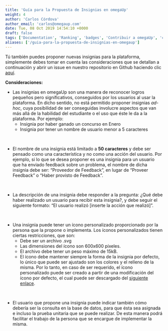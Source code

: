 ```yaml
---
title: 'Guía para la Propuesta de Insignias en omegaUp'
weight: 4
author: 'Carlos Córdova'
author_email: 'carlos@omegaup.com'
date: Tue, 08 Oct 2019 14:54:10 +0000
draft: false
tags: ['Documentation', 'Ranking', 'badges', 'Contribuir a omegaUp', 'contribuir-a-omegaup']
aliases: ['/guia-para-la-propuesta-de-insignias-en-omegaup']
---
```


Tú también puedes proponer nuevas insignias para la plataforma, simplemente debes tomar en cuenta las consideraciones que se detallan a continuación y abrir un issue en nuestro repositorio en Github haciendo clic [aquí](https://github.com/omegaup/omegaup/issues/new?assignees=&labels=&template=propuesta-para-nueva-insignia.md&title=%5BBadge+Proposal%5D+Nombre+de+la+Insignia).

**Consideraciones:**

*   Las insignias en omegaUp son una manera de reconocer logros pequeños pero significativos, conseguidos por los usuarios al usar la plataforma. En dicho sentido, no está permitido proponer insignias _ad-hoc_, cuya posibilidad de ser conseguidas involucre aspectos que van más allá de la habilidad del estudiante o el uso que éste le da a la plataforma. Por ejemplo:
    *   Insignia por haber ganado un concurso en Enero
    *   Insignia por tener un nombre de usuario menor a 5 caracteres

 

*   El nombre de una insignia está limitado a **50 caracteres** y debe ser pensado como una característica y no como una acción del usuario. Por ejemplo, si lo que se desea proponer es una insignia para un usuario que ha enviado feedback sobre un problema, el nombre de dicha insignia debe ser: “Proveedor de Feedback”, en lugar de “Proveer Feedback” o “Haber provisto de Feedback”.

 

*   La descripción de una insignia debe responder a la pregunta: ¿Qué debe haber realizado un usuario para recibir esta insignia?, y debe seguir el siguiente formato: “El usuario realizó \[inserte la acción que realizó\]”.

 

*   Una insignia puede tener un ícono personalizado proporcionado por la persona que la propone o implementa. Los íconos personalizados tienen ciertas restricciones, que son:
    *   Debe ser un archivo .svg
    *   Las dimensiones del ícono son 600x600 píxeles.
    *   El archivo debe tener un peso máximo de 15kB.
    *   El ícono debe mantener siempre la forma de la insignia por defecto, lo único que puede ser ajustado son los colores y el relleno de la misma. Por lo tanto, en caso de ser requerido, el ícono personalizado puede ser creado a partir de una modificación del ícono por defecto, el cual puede ser descargado del [siguiente enlace](https://raw.githubusercontent.com/omegaup/omegaup/master/frontend/badges/default_icon.svg).

 

*   El usuario que propone una insignia puede indicar también cómo debería ser la consulta en la base de datos, para que ésta sea asignada e incluso la prueba unitaria que se puede realizar. De esta manera podrá facilitar el trabajo de la persona que se encargue de implementar la misma.